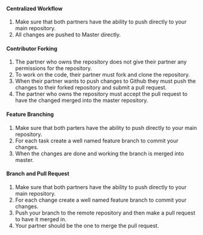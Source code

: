 #### Centralized Workflow

1. Make sure that both partners have the ability to push directly to your main repository.
2. All changes are pushed to Master directly.

#### Contributor Forking

1. The partner who owns the repository does not give their partner any permissions for the repository.
2. To work on the code, their partner must fork and clone the repository.
3. When their partner wants to push changes to Github they must push the changes to their forked repository and submit a pull request.
4. The partner who owns the repository must accept the pull request to have the changed merged into the master repository.

#### Feature Branching

1. Make sure that both parters have the ability to push directly to your main repository.
2. For each task create a well named feature branch to commit your changes.
3. When the changes are done and working the branch is merged into master.

#### Branch and Pull Request

1. Make sure that both partners have the ability to push directly to your main repository.
2. For each change create a well named feature branch to commit your changes.
3. Push your branch to the remote repository and then make a pull request to have it merged in.
4. Your partner should be the one to merge the pull request.
